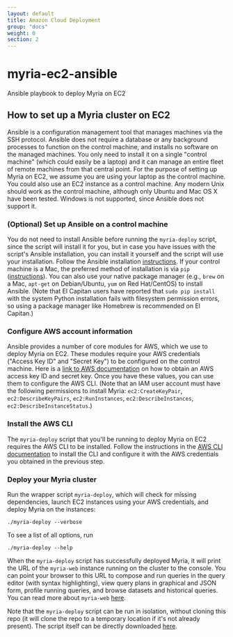 ```yaml
---
layout: default
title: Amazon Cloud Deployment
group: "docs"
weight: 0
section: 2
---
```

# myria-ec2-ansible
Ansible playbook to deploy Myria on EC2
## How to set up a Myria cluster on EC2

Ansible is a configuration management tool that manages machines via the SSH protocol. Ansible does not require a database or any background processes to function on the control machine, and installs no software on the managed machines. You only need to install it on a single "control machine" (which could easily be a laptop) and it can manage an entire fleet of remote machines from that central point.
For the purpose of setting up Myria on EC2, we assume you are using your laptop as the control machine. You could also use an EC2 instance as a control machine. Any modern Unix should work as the control machine, although only Ubuntu and Mac OS X have been tested. Windows is not supported, since Ansible does not support it.

### __(Optional) Set up Ansible on a control machine__
You do not need to install Ansible before running the `myria-deploy` script, since the script will install it for you, but in case you have issues with the script's Ansible installation, you can install it yourself and the script will use your installation.
Follow the Ansible installation [instructions]( http://docs.ansible.com/ansible/intro_installation.html#installing-the-control-machine, "Installation").
If your control machine is a Mac, the preferred method of installation is via `pip` ([instructions]( http://docs.ansible.com/ansible/intro_installation.html#latest-releases-via-pip )). You can also use your native package manager (e.g., `brew` on a Mac, `apt-get` on Debian/Ubuntu, `yum` on Red Hat/CentOS) to install Ansible. (Note that El Capitan users have reported that `sudo pip install` with the system Python installation fails with filesystem permission errors, so using a package manager like Homebrew is recommended on El Capitan.)

### __Configure AWS account information__
Ansible provides a number of core modules for AWS, which we use to deploy Myria on EC2. These modules require your AWS credentials ("Access Key ID" and "Secret Key") to be configured on the control machine. Here is a [link to AWS documentation](http://docs.aws.amazon.com/general/latest/gr/managing-aws-access-keys.html) on how to obtain an AWS access key ID and secret key. Once you have these values, you can use them to configure the AWS CLI. (Note that an IAM user account must have the following permissions to install Myria: `ec2:CreateKeyPair`, `ec2:DescribeKeyPairs`, `ec2:RunInstances`, `ec2:DescribeInstances`, `ec2:DescribeInstanceStatus`.)

### __Install the AWS CLI__
The `myria-deploy` script that you'll be running to deploy Myria on EC2 requires the AWS CLI to be installed. Follow the instructions in the [AWS CLI documentation](http://docs.aws.amazon.com/cli/latest/userguide/installing.html) to install the CLI and configure it with the AWS credentials you obtained in the previous step.

### __Deploy your Myria cluster__
Run the wrapper script `myria-deploy`, which will check for missing dependencies, launch EC2 instances using your AWS credentials, and deploy Myria on the instances:

```
./myria-deploy --verbose
```

To see a list of all options, run

```
./myria-deploy --help
```
When the `myria-deploy` script has successfully deployed Myria, it will print the URL of the `myria-web` instance running on the cluster to the console. You can point your browser to this URL to compose and run queries in the query editor (with syntax highlighting), view query plans in graphical and JSON form, profile running queries, and browse datasets and historical queries. You can read more about `myria-web` [here](http://myria.cs.washington.edu/docs/myria-web/index.html).

Note that the `myria-deploy` script can be run in isolation, without cloning this repo (it will clone the repo to a temporary location if it's not already present). The script itself can be directly downloaded [here](https://raw.githubusercontent.com/uwescience/myria-ec2-ansible/reef/myria-deploy).
